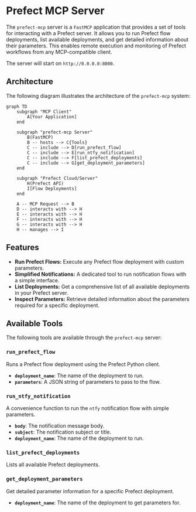 # Prefect MCP Server

The `prefect-mcp` server is a `FastMCP` application that provides a set of tools for interacting with a Prefect server. It allows you to run Prefect flow deployments, list available deployments, and get detailed information about their parameters. This enables remote execution and monitoring of Prefect workflows from any MCP-compatible client.

The server will start on `http://0.0.0.0:8000`.

## Architecture

The following diagram illustrates the architecture of the `prefect-mcp` system:

```mermaid
graph TD
    subgraph "MCP Client"
        A[Your Application]
    end

    subgraph "prefect-mcp Server"
        B(FastMCP)
        B -- hosts --> C{Tools}
        C -- include --> D[run_prefect_flow]
        C -- include --> E[run_ntfy_notification]
        C -- include --> F[list_prefect_deployments]
        C -- include --> G[get_deployment_parameters]
    end

    subgraph "Prefect Cloud/Server"
        H(Prefect API)
        I[Flow Deployments]
    end

    A -- MCP Request --> B
    D -- interacts with --> H
    E -- interacts with --> H
    F -- interacts with --> H
    G -- interacts with --> H
    H -- manages --> I
```

## Features

- **Run Prefect Flows:** Execute any Prefect flow deployment with custom parameters.
- **Simplified Notifications:** A dedicated tool to run notification flows with a simple interface.
- **List Deployments:** Get a comprehensive list of all available deployments in your Prefect server.
- **Inspect Parameters:** Retrieve detailed information about the parameters required for a specific deployment.

## Available Tools

The following tools are available through the `prefect-mcp` server:

### `run_prefect_flow`

Runs a Prefect flow deployment using the Prefect Python client.

- **`deployment_name`**: The name of the deployment to run.
- **`parameters`**: A JSON string of parameters to pass to the flow.

### `run_ntfy_notification`

A convenience function to run the `ntfy` notification flow with simple parameters.

- **`body`**: The notification message body.
- **`subject`**: The notification subject or title.
- **`deployment_name`**: The name of the deployment to run.

### `list_prefect_deployments`

Lists all available Prefect deployments.

### `get_deployment_parameters`

Get detailed parameter information for a specific Prefect deployment.

- **`deployment_name`**: The name of the deployment to get parameters for.
